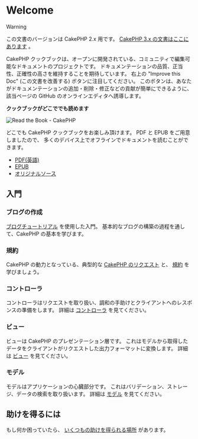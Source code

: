 # Welcome

> [!WARNING]
> この文書のバージョンは CakePHP 2.x 用です。
> [CakePHP 3.x の文書はここにあります](https://book.cakephp.org/3.0/) 。

CakePHP クックブックは、オープンに開発されている、コミュニティで編集可能なドキュメントのプロジェクトです。
ドキュメンテーションの品質、正当性、正確性の高さを維持することを期待しています。
右上の "Improve this Doc" (この文書を改善する) ボタンに注目してください。
このボタンは、あなたがドキュメンテーションの追加・削除・修正などの貢献が簡単にできるように、
該当ページの GitHub のオンラインエディタへ誘導します。

<div>

**クックブックがどこででも読めます**

![Read the Book - CakePHP](/read-the-book.jpg)

どこでも CakePHP クックブックをお楽しみ頂けます。 PDF と EPUB をご用意しましたので、
多くのデバイス上でオフラインでドキュメントを読むことができます。

- [PDF(英語)](../_downloads/en/CakePHPCookbook.pdf)
- [EPUB](../_downloads/ja/CakePHPCookbook.epub)
- [オリジナルソース](https://github.com/cakephp/docs)

</div>

## 入門

### ブログの作成

[ブログチュートリアル](tutorials-and-examples/blog/blog) を使用した入門。
基本的なブログの構築の過程を通して、CakePHP の基本を学びます。

### 規約

CakePHP の動力となっている、典型的な [CakePHP のリクエスト](getting-started/a-typical-cakephp-request)
と、 [規約](getting-started/cakephp-conventions)
を学びましょう。

### コントローラ

コントローラはリクエストを取り扱い、調和の手助けとクライアントへのレスポンスの準備をします。
詳細は [コントローラ](controllers) を見てください。

### ビュー

ビューは CakePHP のプレゼンテーション層です。
これはモデルから取得したデータをクライアントがリクエストした出力フォーマットに変換します。
詳細は [ビュー](views) を見てください。

### モデル

モデルはアプリケーションの心臓部分です。
これはバリデーション、ストレージ、データの検索を取り扱います。
詳細は [モデル](models) を見てください。

## 助けを得るには

もし何か困っていたら、 [いくつもの助けを得られる場所](cakephp-overview/where-to-get-help)
があります。
